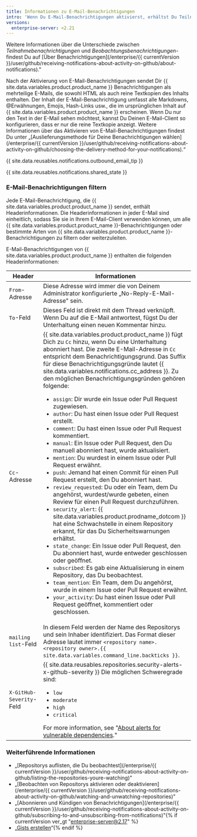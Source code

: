 ```yaml
---
title: Informationen zu E-Mail-Benachrichtigungen
intro: 'Wenn Du E-Mail-Benachrichtigungen aktivierst, erhältst Du Teilnahme- und Beobachtungsbenachrichtigungen in Deinem E-Mail-Client, die Du anhand der E-Mail-Headerinformationen filtern kannst.'
versions:
  enterprise-server: <2.21
---
```


Weitere Informationen über die Unterschiede zwischen *Teilnahmebenachrichtigungen* und *Beobachtungsbenachrichtigungen-* findest Du auf [Über Benachrichtigungen](/enterprise/{{ currentVersion }}/user/github/receiving-notifications-about-activity-on-github/about-notifications)."

Nach der Aktivierung von E-Mail-Benachrichtigungen sendet Dir {{ site.data.variables.product.product_name }} Benachrichtigungen als mehrteilige E-Mails, die sowohl HTML als auch reine Textkopien des Inhalts enthalten. Der Inhalt der E-Mail-Benachrichtigung umfasst alle Markdowns, @Erwähnungen, Emojis, Hash-Links usw., die im ursprünglichen Inhalt auf {{ site.data.variables.product.product_name }} erscheinen. Wenn Du nur den Text in der E-Mail sehen möchtest, kannst Du Deinen E-Mail-Client so konfigurieren, dass er nur die reine Textkopie anzeigt. Weitere Informationen über das Aktivieren von E-Mail-Benachrichtigungen findest Du unter „[Auslieferungsmethode für Deine Benachrichtigungen wählen](/enterprise/{{ currentVersion }}/user/github/receiving-notifications-about-activity-on-github/choosing-the-delivery-method-for-your-notifications).“

{{ site.data.reusables.notifications.outbound_email_tip }}

{{ site.data.reusables.notifications.shared_state }}

### E-Mail-Benachrichtigungen filtern

Jede E-Mail-Benachrichtigung, die {{ site.data.variables.product.product_name }} sendet, enthält Headerinformationen. Die Headerinformationen in jeder E-Mail sind einheitlich, sodass Sie sie in Ihrem E-Mail-Client verwenden können, um alle {{ site.data.variables.product.product_name }}-Benachrichtigungen oder bestimmte Arten von {{ site.data.variables.product.product_name }}-Benachrichtigungen zu filtern oder weiterzuleiten.

E-Mail-Benachrichtigungen von {{ site.data.variables.product.product_name }} enthalten die folgenden Headerinformationen:

| Header                                | Informationen                                                                                                                                                                                                                                                                                                                                                                           |
| ------------------------------------- | --------------------------------------------------------------------------------------------------------------------------------------------------------------------------------------------------------------------------------------------------------------------------------------------------------------------------------------------------------------------------------------- |
| `From`-Adresse                        | Diese Adresse wird immer die von Deinem Administrator konfigurierte „No-Reply-E-Mail-Adresse" sein.                                                                                                                                                                                                                                                                                     |
| `To`-Feld                             | Dieses Feld ist direkt mit dem Thread verknüpft. Wenn Du auf die E-Mail antwortest, fügst Du der Unterhaltung einen neuen Kommentar hinzu.                                                                                                                                                                                                                                              |
| `Cc`-Adresse                          | {{ site.data.variables.product.product_name }} fügt Dich zu `Cc` hinzu, wenn Du eine Unterhaltung abonniert hast. Die zweite E-Mail-Adresse in `Cc` entspricht dem Benachrichtigungsgrund. Das Suffix für diese Benachrichtigungsgründe lautet {{ site.data.variables.notifications.cc_address }}. Zu den möglichen Benachrichtigungsgründen gehören folgende: <ul><li>`assign`: Dir wurde ein Issue oder Pull Request zugewiesen.</li><li>`author`: Du hast einen Issue oder Pull Request erstellt.</li><li>`comment`: Du hast einen Issue oder Pull Request kommentiert.</li><li>`manual`: Ein Issue oder Pull Request, den Du manuell abonniert hast, wurde aktualisiert.</li><li>`mention`: Du wurdest in einem Issue oder Pull Request erwähnt.</li><li>`push`: Jemand hat einen Commit für einen Pull Request erstellt, den Du abonniert hast.</li><li>`review_requested`: Du oder ein Team, dem Du angehörst, wurdest/wurde gebeten, einen Review für einen Pull Request durchzuführen.</li><li>`security_alert`: {{ site.data.variables.product.prodname_dotcom }} hat eine Schwachstelle in einem Repository erkannt, für das Du Sicherheitswarnungen erhältst.</li><li>`state_change`: Ein Issue oder Pull Request, den Du abonniert hast, wurde entweder geschlossen oder geöffnet.</li><li>`subscribed`: Es gab eine Aktualisierung in einem Repository, das Du beobachtest.</li><li>`team_mention`: Ein Team, dem Du angehörst, wurde in einem Issue oder Pull Request erwähnt.</li><li>`your_activity`: Du hast einen Issue oder Pull Request geöffnet, kommentiert oder geschlossen.</li></ul> |
| `mailing list`-Feld                   | In diesem Feld werden der Name des Repositorys und sein Inhaber identifiziert. Das Format dieser Adresse lautet immer `<repository name>.<repository owner>.{{ site.data.variables.command_line.backticks }}`.                                                                                                                                                              |{% if currentVersion ver_gt "enterprise-server@2.19" % %}
| `X-GitHub-Severity`-Feld              | {{ site.data.reusables.repositories.security-alerts-x-github-severity }} Die möglichen Schweregrade sind:<ul><li>`low`</li><li>`moderate`</li><li>`high`</li><li>`critical`</li></ul>For more information, see "[About alerts for vulnerable dependencies](/github/managing-security-vulnerabilities/about-alerts-for-vulnerable-dependencies)." | |{% endif %}

### Weiterführende Informationen

- „[Repositorys auflisten, die Du beobachtest](/enterprise/{{ currentVersion }}/user/github/receiving-notifications-about-activity-on-github/listing-the-repositories-youre-watching)"
- „[Beobachten von Repositorys aktivieren oder deaktivieren](/enterprise/{{ currentVersion }}/user/github/receiving-notifications-about-activity-on-github/watching-and-unwatching-repositories)"
- „[Abonnieren und Kündigen von Benachrichtigungen](/enterprise/{{ currentVersion }}/user/github/receiving-notifications-about-activity-on-github/subscribing-to-and-unsubscribing-from-notifications)"{% if currentVersion ver_gt "enterprise-server@2.17" %}
- „[Gists erstellen](/articles/creating-gists)“{% endif %}
